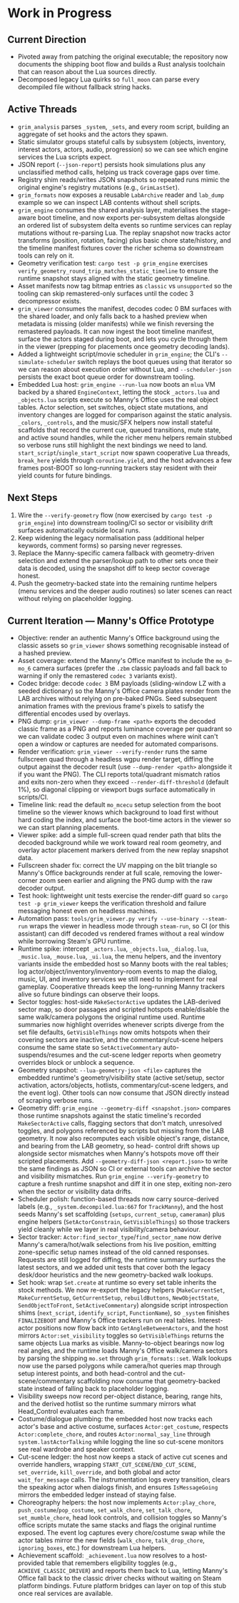 # Work in Progress

## Current Direction
- Pivoted away from patching the original executable; the repository now
  documents the shipping boot flow and builds a Rust analysis toolchain that can
  reason about the Lua sources directly.
- Decomposed legacy Lua quirks so `full_moon` can parse every decompiled file
  without fallback string hacks.

## Active Threads
- `grim_analysis` parses `_system`, `_sets`, and every room script, building an
  aggregate of set hooks and the actors they spawn.
- Static simulator groups stateful calls by subsystem (objects, inventory,
  interest actors, actors, audio, progression) so we can see which engine
  services the Lua scripts expect.
- JSON report (`--json-report`) persists hook simulations plus any unclassified
  method calls, helping us track coverage gaps over time.
- Registry shim reads/writes JSON snapshots so repeated runs mimic the original
  engine's registry mutations (e.g., `GrimLastSet`).
- `grim_formats` now exposes a reusable `LabArchive` reader and `lab_dump`
  example so we can inspect LAB contents without shell scripts.
- `grim_engine` consumes the shared analysis layer, materialises the stage-aware
  boot timeline, and now exports per-subsystem deltas alongside an ordered list
  of subsystem delta events so runtime services can replay mutations without
  re-parsing Lua. The replay snapshot now tracks actor transforms (position,
  rotation, facing) plus basic chore state/history, and the timeline manifest
  fixtures cover the richer schema so downstream tools can rely on it.
- Geometry verification test: `cargo test -p grim_engine` exercises `verify_geometry_round_trip_matches_static_timeline` to ensure the runtime snapshot stays aligned with the static geometry timeline.
- Asset manifests now tag bitmap entries as `classic` vs `unsupported` so the
  tooling can skip remastered-only surfaces until the codec 3 decompressor
  exists.
- `grim_viewer` consumes the manifest, decodes codec 0 BM surfaces with the
  shared loader, and only falls back to a hashed preview when metadata is
  missing (older manifests) while we finish reversing the remastered payloads.
  It can now ingest the boot timeline manifest, surface the actors staged during
  boot, and lets you cycle through them in the viewer (prepping for placements
  once geometry decoding lands).
- Added a lightweight script/movie scheduler in `grim_engine`; the CLI's
  `--simulate-scheduler` switch replays the boot queues using that iterator so
  we can reason about execution order without Lua, and `--scheduler-json`
  persists the exact boot queue order for downstream tooling.
- Embedded Lua host: `grim_engine --run-lua` now boots an `mlua` VM backed by a
  shared `EngineContext`, letting the stock `_actors.lua` and `_objects.lua`
  scripts execute so Manny's Office uses the real object tables. Actor selection,
  set switches, object state mutations, and inventory changes are logged for
  comparison against the static analysis. `_colors`, `_controls`, and the
  music/SFX helpers now install stateful scaffolds that record the current cue,
  queued transitions, mute state, and active sound handles, while the richer
  menu helpers remain stubbed so verbose runs still highlight the next bindings
  we need to land.
  `start_script`/`single_start_script` now spawn cooperative Lua threads,
  `break_here` yields through `coroutine.yield`, and the host advances a few
  frames post-BOOT so long-running trackers stay resident with their yield
  counts for future bindings.

## Next Steps
1. Wire the `--verify-geometry` flow (now exercised by `cargo test -p grim_engine`) into downstream tooling/CI so sector or visibility drift surfaces automatically outside local runs.
2. Keep widening the legacy normalisation pass (additional helper keywords,
   comment forms) so parsing never regresses.
3. Replace the Manny-specific camera fallback with geometry-driven selection and extend the
   parser/lookup path to other sets once their data is decoded, using the snapshot diff to keep
   sector coverage honest.
4. Push the geometry-backed state into the remaining runtime helpers (menu services and the deeper audio routines) so later scenes can react without relying on placeholder logging.


## Current Iteration — Manny's Office Prototype
- Objective: render an authentic Manny's Office background using the classic
  assets so `grim_viewer` shows something recognisable instead of a hashed
  preview.
- Asset coverage: extend the Manny's Office manifest to include the
  `mo_0`–`mo_6` camera surfaces (prefer the `.zbm` classic payloads and fall
  back to warning if only the remastered `codec 3` variants exist).
- Codec bridge: decode `codec 3` BM payloads (sliding-window LZ with a seeded
  dictionary) so the Manny's Office camera plates render from the LAB archives
  without relying on pre-baked PNGs. Seed subsequent animation frames with the
  previous frame's pixels to satisfy the differential encodes used by overlays.
- PNG dump: `grim_viewer --dump-frame <path>` exports the decoded classic frame
  as a PNG and reports luminance coverage per quadrant so we can validate codec
  3 output even on machines where winit can't open a window or captures are
  needed for automated comparisons.
- Render verification: `grim_viewer --verify-render` runs the same fullscreen
  quad through a headless wgpu render target, diffing the output against the
  decoder result (use `--dump-render <path>` alongside it if you want the PNG).
  The CLI reports total/quadrant mismatch ratios and exits non-zero when they
  exceed `--render-diff-threshold` (default 1%), so diagonal clipping or
  viewport bugs surface automatically in scripts/CI.
- Timeline link: read the default `mo_mcecu` setup selection from the boot
  timeline so the viewer knows which background to load first without hard
  coding the index, and surface the boot-time actors in the viewer so we can
  start planning placements.
- Viewer spike: add a simple full-screen quad render path that blits the decoded
  background while we work toward real room geometry, and overlay actor
  placement markers derived from the new replay snapshot data.
- Fullscreen shader fix: correct the UV mapping on the blit triangle so Manny's
  Office backgrounds render at full scale, removing the lower-corner zoom seen
  earlier and aligning the PNG dump with the raw decoder output.
- Test hook: lightweight unit tests exercise the render-diff guard so
  `cargo test -p grim_viewer` keeps the verification threshold and failure
  messaging honest even on headless machines.
- Automation pass: `tools/grim_viewer.py verify --use-binary --steam-run`
  wraps the viewer in headless mode through `steam-run`, so CI (or this
  assistant) can diff decoded vs rendered frames without a real window while
  borrowing Steam's GPU runtime.
- Runtime spike: intercept `_actors.lua`, `_objects.lua`, `_dialog.lua`,
  `_music.lua`, `_mouse.lua`, `_ui.lua`, the menu helpers, and the inventory
  variants inside the embedded host so Manny boots with the real tables; log
  actor/object/inventory/inventory-room events to map the dialog, music, UI,
  and inventory services we still need to implement for real gameplay. Cooperative
  threads keep the long-running Manny trackers alive so future bindings can
  observe their loops.
- Sector toggles: host-side `MakeSectorActive` updates the LAB-derived sector map,
  so door passages and scripted hotspots enable/disable the same walk/camera
  polygons the original runtime used. Runtime summaries now highlight overrides
  whenever scripts diverge from the set file defaults, `GetVisibleThings` now
  omits hotspots when their covering sectors are inactive, and the commentary/cut-scene helpers
  consume the same state so `SetActiveCommentary` auto-suspends/resumes and the cut-scene ledger
  reports when geometry overrides block or unblock a sequence.
- Geometry snapshot: `--lua-geometry-json <file>` captures the embedded runtime's
  geometry/visibility state (active set/setup, sector activation, actors/objects, hotlists, commentary/cut-scene ledgers, and the event log). Other tools can now consume that JSON directly instead of scraping verbose runs.
- Geometry diff: `grim_engine --geometry-diff <snapshot.json>` compares those runtime snapshots
  against the static timeline's recorded `MakeSectorActive` calls, flagging sectors that don't match,
  unresolved toggles, and polygons referenced by scripts but missing from the LAB geometry. It now
  also recomputes each visible object's range, distance, and bearing from the LAB geometry, so head-
  control drift shows up alongside sector mismatches when Manny's hotspots move off their scripted
  placements.
  Add `--geometry-diff-json <report.json>` to write the same findings as JSON so CI or external tools can archive the sector and visibility mismatches. Run `grim_engine --verify-geometry` to capture a fresh runtime snapshot and diff it in one step, exiting non-zero when the sector or visibility data drifts.
- Scheduler polish: function-based threads now carry source-derived labels
  (e.g., `_system.decompiled.lua:667` for `TrackManny`), and the host seeds
  Manny's set scaffolding (`setups`, `current_setup`, `cameraman`) plus engine
  helpers (`SetActorConstrain`, `GetVisibleThings`) so those trackers yield
  cleanly while we layer in real visibility/camera behaviour.
- Sector tracker: `Actor:find_sector_type`/`find_sector_name` now
  derive Manny's camera/hot/walk selections from his live position, emitting
  zone-specific setup names instead of the old canned responses. Requests are
  still logged for diffing, the runtime summary surfaces the latest sectors,
  and we added unit tests that cover both the legacy desk/door heuristics and the
  new geometry-backed walk lookups.
- Set hook: wrap `Set.create` at runtime so every set table inherits the stock
  methods. We now re-export the legacy helpers (`MakeCurrentSet`,
  `MakeCurrentSetup`, `GetCurrentSetup`, `rebuildButtons`, `NewObjectState`,
  `SendObjectToFront`, `SetActiveCommentary`) alongside script introspection
  shims (`next_script`, `identify_script`, `FunctionName`), so `_system` finishes
  `FINALIZEBOOT` and Manny's Office trackers run on real tables. Interest-actor
  positions now flow back into `GetAngleBetweenActors`, and the host mirrors
  `Actor:set_visibility` toggles so `GetVisibleThings` returns the same objects
  Lua marks as visible. Manny-to-object bearings now log real angles, and the
  runtime loads Manny's Office walk/camera sectors by parsing the shipping
  `mo.set` through `grim_formats::set`. Walk lookups now use the parsed polygons
  while camera/hot queries map through setup interest points, and both head-control
  and the cut-scene/commentary scaffolding now consume that geometry-backed state instead of
  falling back to placeholder logging.
- Visibility sweeps now record per-object distance, bearing, range hits, and the
  derived hotlist so the runtime summary mirrors what Head_Control evaluates each frame.
- Costume/dialogue plumbing: the embedded host now tracks each actor's base
  and active costume, surfaces `Actor:get_costume`, respects `Actor:complete_chore`,
  and routes `Actor:normal_say_line` through `system.lastActorTalking` while logging
  the line so cut-scene monitors see real wardrobe and speaker context.
- Cut-scene ledger: the host now keeps a stack of active cut scenes and override
  handlers, wrapping `START_CUT_SCENE`/`END_CUT_SCENE`, `set_override`,
  `kill_override`, and both global and actor `wait_for_message` calls.
  The instrumentation logs every transition, clears the speaking actor when dialogs
  finish, and ensures `IsMessageGoing` mirrors the embedded ledger instead of
  staying false.
- Choreography helpers: the host now implements `Actor:play_chore`,
  `push_costume`/`pop_costume`, `set_walk_chore`, `set_talk_chore`,
  `set_mumble_chore`, head look controls, and collision toggles so Manny's
  office scripts mutate the same stacks and flags the original runtime exposed.
  The event log captures every chore/costume swap while the actor tables mirror
  the new fields (`walk_chore`, `talk_drop_chore`, `ignoring_boxes`, etc.) for
  downstream Lua helpers.
- Achievement scaffold: `_achievement.lua` now resolves to a host-provided
  table that remembers eligibility toggles (e.g., `ACHIEVE_CLASSIC_DRIVER`) and
  reports them back to Lua, letting Manny's Office fall back to the classic
  driver checks without waiting on Steam platform bindings. Future platform
  bridges can layer on top of this stub once real services are available.
